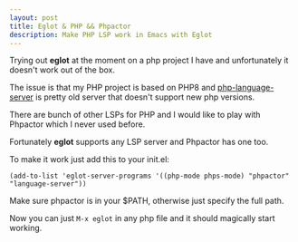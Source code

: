 ```yaml
---
layout: post
title: Eglot & PHP && Phpactor
description: Make PHP LSP work in Emacs with Eglot
---
```


Trying out **eglot** at the moment on a php project I have and unfortunately it doesn't work out of the box.

The issue is that my PHP project is based on PHP8 and [php-language-server](https://github.com/zobo/php-language-server) is pretty old server
that doesn't support new php versions.

There are bunch of other LSPs for PHP and I would like to play with Phpactor which I never used before.

Fortunately **eglot** supports any LSP server and Phpactor has one too.

To make it work just add this to your init.el:

```emacs-lisp
(add-to-list 'eglot-server-programs '((php-mode phps-mode) "phpactor" "language-server"))
````

Make sure phpactor is in your $PATH, otherwise just specify the full path.

Now you can just `M-x eglot` in any php file and it should magically start working.
